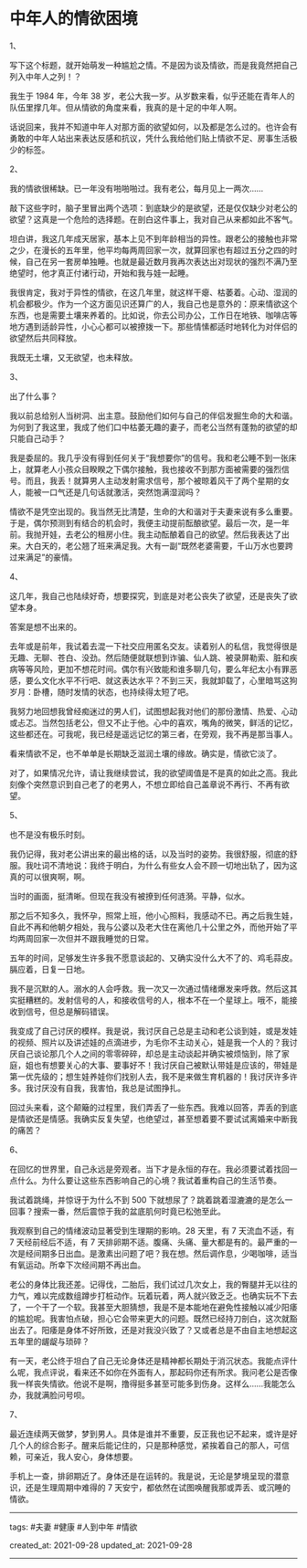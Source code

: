# 中年人的情欲困境

1、

写下这个标题，就开始萌发一种尴尬之情。不是因为谈及情欲，而是我竟然把自己列入中年人之列！？

我生于 1984 年，今年 38 岁，老公大我一岁。从岁数来看，似乎还能在青年人的队伍里撑几年。但从情欲的角度来看，我真的是十足的中年人啊。

话说回来，我并不知道中年人对那方面的欲望如何，以及都是怎么过的。也许会有勇敢的中年人站出来表达反感和抗议，凭什么我给他们贴上情欲不足、房事生活极少的标签。

2、

我的情欲很稀缺。已一年没有啪啪啪过。我有老公，每月见上一两次……

敲下这些字时，脑子里冒出两个选项：到底缺少的是欲望，还是仅仅缺少对老公的欲望？这真是一个危险的选择题。在剖白这件事上，我对自己从来都如此不客气。

坦白讲，我这几年成天居家，基本上见不到年龄相当的异性。跟老公的接触也非常之少，在漫长的五年里，他平均每两周回家一次，就算回家也有超过五分之四的时候，自己在另一套房单独睡。也就是最近数月我再次表达出对现状的强烈不满乃至绝望时，他才真正付诸行动，开始和我与娃一起睡。

我很肯定，我对于异性的情欲，在这几年里，就这样干瘪、枯萎着。心动、湿润的机会都极少。作为一个这方面见识还算广的人，我自己也是意外的：原来情欲这个东西，也是需要土壤来养着的。比如说，你去公司办公，工作日在地铁、咖啡店等地方遇到适龄异性，小心心都可以被撩拨一下。那些情愫都适时地转化为对伴侣的欲望然后共同释放。

我既无土壤，又无欲望，也未释放。

3、

出了什么事？

我以前总给别人当树洞、出主意。鼓励他们如何与自己的伴侣发掘生命的大和谐。为何到了我这里，我成了他们口中枯萎无趣的妻子，而老公当然有蓬勃的欲望的却只能自己动手？

我是委屈的。我几乎没有得到任何关于“我想要你”的信号。我和老公睡不到一张床上，就算老人小孩众目睽睽之下偶尔接触，我也接收不到那方面被需要的强烈信号。而且，我丢！就算男人主动发射需求信号，那个被晾着风干了两个星期的女人，能被一口气还是几句话就激活，突然饱满湿润吗？

情欲不是凭空出现的。我当然无比清楚，生命的大和谐对于夫妻来说有多么重要。于是，偶尔预测到有结合的机会时，我便主动提前酝酿欲望。最后一次，是一年前。我抛开娃，去老公的租房小住。我主动酝酿着自己的欲望。然后我表达了出来。大白天的，老公翘了班来满足我。大有一副“既然老婆需要，千山万水也要跨过来满足”的豪情。

4、

这几年，我自己也陆续好奇，想要探究，到底是对老公丧失了欲望，还是丧失了欲望本身。

答案是想不出来的。

去年或是前年，我试着去混一下社交应用匿名交友。读着别人的私信，我觉得很是无趣、无聊、苍白、没劲。然后随便就联想到诈骗、仙人跳、被录屏勒索、脏和疾病等等风险，更加不想花时间。偶尔有兴致能和谁多聊几句，要么年纪太小有罪恶感，要么文化水平不行吧、就这表达水平？不到三天，我就卸载了，心里暗骂这狗岁月：卧槽，随时发情的状态，也持续得太短了吧。

我努力地回想我曾经痴迷过的男人们，试图想起我对他们的那份激情、热爱、心动或忐忑。当然包括老公，但又不止于他。心中的喜欢，嘴角的微笑，鲜活的记忆，这些都还在。可我呢，我已经是遥远记忆的第三者，在旁观，我不再是那当事人。

看来情欲不足，也不单单是长期缺乏滋润土壤的缘故。确实是，情欲它淡了。

对了，如果情况允许，请让我继续尝试，我的欲望阈值是不是真的如此之高。我此刻像个突然意识到自己老了的老男人，不想立即给自己盖章说不再行、不再有欲望。

5、

也不是没有极乐时刻。

我仍记得，我对老公讲出来的最出格的话，以及当时的姿势。我很舒服，彻底的舒服。我吐词不清地说：我终于明白，为什么有些女人会不顾一切地出轨了，因为这真的可以很爽啊，啊。

当时的画面，挺清晰。但现在我没有被撩到任何涟漪。平静，似水。

那之后不知多久，我怀孕，照常上班，他小心照料，我感动不已。再之后我生娃，自此不再和他朝夕相处，我与公婆以及老大住在离他几十公里之外，而他开始了平均两周回家一次但并不跟我睡觉的日常。

五年的时间，足够发生许多我不愿意谈起的、又确实没什么大不了的、鸡毛蒜皮。膈应着，日复一日地。

我不是沉默的人。溺水的人会呼救。我一次又一次通过情绪爆发来呼救。然后这其实挺糟糕的。发射信号的人，和接收信号的人，根本不在一个星球上。哦不，能接收到信号，但总是解码错误。

我变成了自己讨厌的模样。我是说，我讨厌自己总是主动和老公谈到娃，或是发娃的视频、照片以及讲述娃的点滴进步，为毛你不主动关心，娃是我一个人的？我讨厌自己谈论那几个人之间的零零碎碎，却总是主动谈起并确实被烦恼到，除了家庭，姐也有想要关心的大事、要事好不！我讨厌自己被默认带娃是应该的，带娃是第一优先级的；想生娃养娃你们找别人去，我不是来做生育机器的！我讨厌许多许多。我讨厌没有自我，我害怕，我总是试图挣扎。

回过头来看，这个颠簸的过程里，我们弄丢了一些东西。我难以回答，弄丢的到底是情欲还是情感。我确实反复失望，也绝望过，甚至想着要不要试试离婚来中断我的痛苦？

6、

在回忆的世界里，自己永远是旁观者。当下才是永恒的存在。我必须要试着找回一点什么。为什么要让这些东西影响自己的心境？我试着重构自己的生活节奏。

我试着跳绳，并惊讶于为什么不到 500 下就想尿了？跳着跳着湿漉漉的是怎么一回事？搜索一番，然后震惊于我的盆底肌何时竟已松弛至此。

我观察到自己的情绪波动显著受到生理期的影响。28 天里，有 7 天流血不适，有 7 天经前经后不适，有 7 天排卵期不适。腹痛、头痛、量大都是有的。最严重的一次是经间期多日出血。是激素出问题了吧？我在想。然后调作息，少喝咖啡，适当有氧运动。所幸下次经间期不再出血。

老公的身体比我还差。记得伐，二胎后，我们试过几次女上，我的臀腿并无以往的力气，难以完成数组蹲步打桩动作。玩着玩着，两人就兴致乏乏。也确实玩不下去了，一个干了一个软。我甚至大胆猜想，我是不是本能地在避免性接触以减少阳痿的尴尬呢。我害怕点破，担心它会带来更大的问题。既然已经持刀剖白，这次就豁出去了。阳痿是身体不好所致，还是对我没兴致了？又或者总是不由自主地想起这五年里的龌龊与琐碎？

有一天，老公终于坦白了自己无论身体还是精神都长期处于消沉状态。我能点评什么呢，我点评说，看来还不如你在外面有人，那起码你还有所求。我问老公是否像我一样丧失情欲。他说不是啊，撸得挺多甚至可能多到伤身。这样么……我能怎么办，我就满脸问号呗。

7、

最近连续两天做梦，梦到男人。具体是谁并不重要，反正我也记不起来，或许是好几个人的综合影子。醒来后能记住的，只是那种感觉，紧挨着自己的那人，可信赖，可亲近，我人安心，身体想要。

手机上一查，排卵期近了。身体还是在运转的。我是说，无论是梦境呈现的潜意识，还是生理周期中难得的 7 天安宁，都依然在试图唤醒我那或弄丢、或沉睡的情欲。


---

tags: #夫妻 #健康 #人到中年 #情欲

created_at: 2021-09-28
updated_at: 2021-09-28

---
